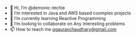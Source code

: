 - 👋 Hi, I’m @demonic-techie
- 👀 I’m interested in Java and AWS based coomplex projects
- 🌱 I’m currently learning Reactive Programming
- 💞️ I’m looking to collaborate on Any interesting problems 
- 📫 How to reach me ggauravchaudhary@gmail.com

<!---
demonic-techie/demonic-techie is a ✨ special ✨ repository because its `README.md` (this file) appears on your GitHub profile.
You can click the Preview link to take a look at your changes.
--->
